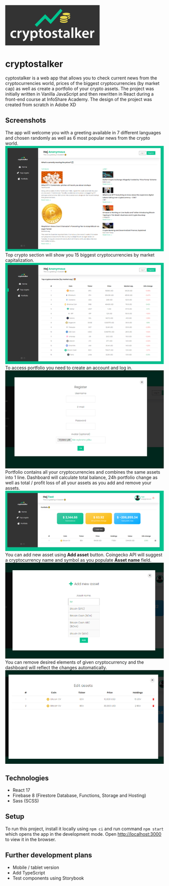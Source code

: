 <img src="./src/img/logo.png" alt="Cryptostalker logo" width="300"/>

# cryptostalker

cyptostalker is a web app that allows you to check current news from the cryptocurrencies world, prices of the biggest cryptocurrencies (by market cap) as well as create a portfolio of your crypto assets. The project was initially written in Vanilla JavaScript and then rewritten in React during a front-end course at InfoShare Academy. The design of the project was created from scratch in Adobe XD

## Screenshots

The app will welcome you with a greeting available in 7 different languages and chosen randomly as well as 6 most popular news from the crypto world.
![News](./src/img/screenshots/news.png)
Top crypto section will show you 15 biggest cryptocurrencies by market capitalization.
![Top crypto](./src/img/screenshots/top-crypto.png)
To access portfolio you need to create an account and log in.
![Register](./src/img/screenshots/register.png)
Portfolio contains all your cryptocurrencies and combines the same assets into 1 line. Dashboard will calculate total balance, 24h portfolio change as well as total / profit loss of all your assets as you add and remove your assets.
![Portfolio](./src/img/screenshots/portfolio.png)
You can add new asset using **Add asset** button. Coingecko API will suggest a cryptocurrency name and symbol as you populate **Asset name** field.
![Add asset](./src/img/screenshots/add-asset.png)
You can remove desired elements of given cryptocurrency and the dashboard will reflect the changes automatically.
![Edit asset](./src/img/screenshots/edit-asset.png)

## Technologies

* React 17
* Firebase 8 (Firestore Database, Functions, Storage and Hosting)
* Sass (SCSS)

## Setup

To run this project, install it locally using `npm ci` and run command `npm start` which opens the app in the development mode.
Open [http://localhost:3000](http://localhost:3000) to view it in the browser.

## Further development plans

* Mobile / tablet version
* Add TypeScript
* Test components using Storybook
